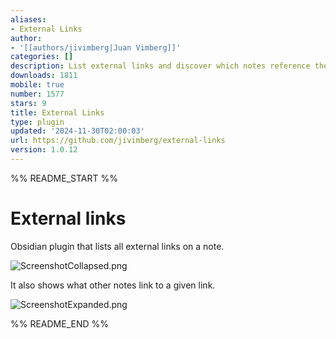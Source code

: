 ```yaml
---
aliases:
- External Links
author:
- '[[authors/jivimberg|Juan Vimberg]]'
categories: []
description: List external links and discover which notes reference them.
downloads: 1811
mobile: true
number: 1577
stars: 9
title: External Links
type: plugin
updated: '2024-11-30T02:00:03'
url: https://github.com/jivimberg/external-links
version: 1.0.12
---
```


%% README_START %%

# External links

Obsidian plugin that lists all external links on a note.

![ScreenshotCollapsed.png](https://raw.githubusercontent.com/jivimberg/external-links/HEAD/images%2FScreenshotCollapsed.png)

It also shows what other notes link to a given link.

![ScreenshotExpanded.png](https://raw.githubusercontent.com/jivimberg/external-links/HEAD/images%2FScreenshotExpanded.png)



%% README_END %%